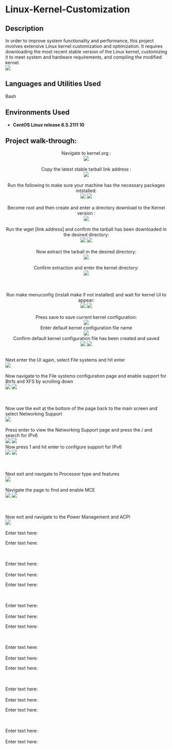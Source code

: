 # Linux-Kernel-Customization

<h2>Description</h2>
In order to improve system functionality and performance, this project involves extensive Linux kernel customization and optimization. It requires downloading the most recent stable version of the Linux kernel, customizing it to meet system and hardware requirements, and compiling the modified kernel. 
<br />
<img src="https://github.com/user-attachments/assets/3b14c04b-9b17-4887-bba6-637180f7e4c4"/>


<h2>Languages and Utilities Used</h2>

Bash

<h2>Environments Used </h2>

- <b>CentOS Linux release 8.5.2111
 10</b>

<h2>Project walk-through:</h2>


<p align="center">
Navigate to kernel.org : <br/>
<img src="https://github.com/user-attachments/assets/80490e12-f6fa-4819-9eaf-d230ff6c8cd4"/>
<br />
<br />
Copy the latest stable tarball link address :  <br/>
<img src="https://github.com/user-attachments/assets/b20539c3-9ecd-4fb4-8ebc-49496e8603be"/>
<br />
<br />
Run the following to make sure your machine has the necessary packages intstalled: <br/>
<img src="https://github.com/user-attachments/assets/30e15c77-0234-4927-8928-8a5ac0887e0b"/>
<img src="https://github.com/user-attachments/assets/bc28c1c2-e03b-43cf-866a-d62a8c9e94a0"/>
<br />
<br />
Become root and then create and enter a directory download to the Kernel version :  <br/>
<img src="https://github.com/user-attachments/assets/60e9637f-a9cc-4039-a1ca-8b9a2687200e"/>
<br />
<br />
Run the wget [link address] and confirm the tarball has been downloaded in the desired directory:  <br/>
<img src="https://github.com/user-attachments/assets/f1c4fdb0-3f5f-4070-8310-44c5c44b6e76"/>
  <img src="https://github.com/user-attachments/assets/58aebb3f-ac9e-48c9-b98d-364623567ae3"/>
<br />
<br />
Now extract the tarball in the desired directory:  <br/>
<img src="https://github.com/user-attachments/assets/63889853-9abf-4cb5-9808-cb7bc901d7b4"/>
<br />
<br />
Confirm extraction and enter the kernel directory:  <br/>
<img src="https://github.com/user-attachments/assets/1a8b1afa-843c-409d-871b-69453a914358"/>
<br />
<br />
 <br />
 <br />
Run make menuconfig (install make if not installed) and wait for kernel UI to appear:  <br/>
<img src="https://github.com/user-attachments/assets/6f160c43-bb97-40e9-91eb-f973061c98a3"/>
  <img src="https://github.com/user-attachments/assets/c8403eef-ae55-47cf-a2a6-cac5d33dae39"/>
<br />
<br />
Press save to save current kernel configuration:  <br/>
<img src="https://github.com/user-attachments/assets/98a10a5e-310f-44ac-bffd-e7618783062b"/>
<br />Enter default kernel configuration file name<br />
  <img src="https://github.com/user-attachments/assets/8cdb1401-d66a-4895-a747-00b7badca684"/>
<br />Confirm default kernel configuration file has been created and saved<br />
<img src="https://github.com/user-attachments/assets/1a94a24f-acb1-4c5b-8ef7-737053bb6f14"/>
<img src="https://github.com/user-attachments/assets/a27b18d0-0f18-4bbb-bcbb-37e5dcfb03df"/>











<br /> Next enter the UI again, select File systems and hit enter  <br/>
<img src="https://github.com/user-attachments/assets/a3213ac4-ccd1-416b-b31e-824374e0942d"/>
<br />
<br />
Now navigate to the File systems configuration page and enable support for Btrfs and XFS by scrolling down <br/>
<img src="https://github.com/user-attachments/assets/9edf200b-db58-4218-8f33-349d7381f664"/>
<img src="https://github.com/user-attachments/assets/35fb7b9b-932c-40c2-bdc6-c6cc306d8e6d"/>
</p>
<br />
<br />
Now use the exit at the bottom of the page back to the main screen and select Networking Support<br/>
<img src="https://github.com/user-attachments/assets/49654866-9e63-4559-841d-9a4ac4eb5468"/>
<br />
<br />
Press enter to view the Networking Support page and press the / and search for IPv6<br/>
<img src="https://github.com/user-attachments/assets/b474ac7d-5701-42f6-b1fc-0edbfeba755e"/>
<img src="https://github.com/user-attachments/assets/6668f076-f418-4110-b504-0529494a47ef"/>
<br /> Now press 1 and hit enter to configure support for IPv6  <br/> 
<img src="https://github.com/user-attachments/assets/76f9bd28-aba5-4b6a-93e7-85fc10e83d9e"/>
<img src="https://github.com/user-attachments/assets/782378df-dd59-4ae4-ac6f-a50d006d2e61"/>
</p>
<br />
<br />
Next exit and navigate to Processor type and features  <br/>
<img src="https://github.com/user-attachments/assets/6f1f4628-7951-45c3-9d98-1abc3bf2aec5"/>
<br />
<br /> Navigate the page to find and enable MCE <br/>
<img src="https://github.com/user-attachments/assets/25eb556f-84f2-4a2e-8ab2-5ff1c05a3671"/>
<img src="https://github.com/user-attachments/assets/fbfef63a-2147-4002-9677-913aea5cea37"/>
</p>
<br />
<br />
 Now exit and navigate to the Power Management and ACPI  <br/>
<img src="https://github.com/user-attachments/assets/afb16975-a885-44a8-b6de-c186e8862d10"/>
<br />
<br />
Enter text here:  <br/>
<img src=""/>
</p>
Enter text here:  <br/>
<img src=""/>
</p>
<br />
<br />
Enter text here:  <br/>
<img src=""/>
<br />
<br />
Enter text here:  <br/>
<img src=""/>
</p>Enter text here:  <br/>
<img src=""/>
</p>
<br />
<br />
Enter text here:  <br/>
<img src=""/>
<br />
<br />
Enter text here:  <br/>
<img src=""/>
</p>Enter text here:  <br/>
<img src=""/>
</p>
<br />
<br />
Enter text here:  <br/>
<img src=""/>
<br />
<br />
Enter text here:  <br/>
<img src=""/>
</p>Enter text here:  <br/>
<img src=""/>
</p>
<br />
<br />
Enter text here:  <br/>
<img src=""/>
<br />
<br />
Enter text here:  <br/>
<img src=""/>
</p>Enter text here:  <br/>
<img src=""/>
</p>
<br />
<br />
Enter text here:  <br/>
<img src=""/>
<br />
<br />
Enter text here:  <br/>
<img src=""/>
</p>

<!--
 ```diff
- text in red
+ text in green
! text in orange
# text in gray
@@ text in purple (and bold)@@
```
--!>
